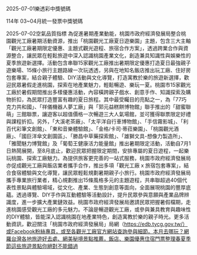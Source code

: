 
2025-07-01樂透彩中獎號碼

                                
114年 03~04月統一發票中獎號碼
                             
2025-07-02空氣品質指標
                              為促進暑期產業動能，桃園市政府經濟發展局整合桃園觀光工廠暑期活動資源，推出「桃園觀光工廠夏日遊樂園」主題，包含三大主軸「觀光工廠暑期限定優惠、主題式觀光遊程、旅宿合作方案」，透過跨業合作與資源整合，讓民眾在輕鬆旅遊中深入認識桃園產業文化，創造兼具知識性與娛樂性的夏季旅遊新選擇。活動包含串聯15家觀光工廠推出暑期限定優惠打造夏日最強親子遊樂場、15條小旅行主題路線一次玩透透，另與在地知名飯店推出玩工廠、住好房包套專案，結合親子體驗、DIY活動與文化導覽，打造寓教於樂的旅遊新選擇，歡迎民眾暑假走進桃園，探索在地產業魅力，輕鬆暢遊、樂玩一夏。桃園市15家觀光工廠於暑假期間推出多樣優惠活動，內容橫跨親子戲水、創意手作、知識探索及購物折扣，為民眾打造豐富有趣的夏日旅程。其中最受矚目的亮點之一，為「77巧克力共和國」、「祥儀機器人夢工廠」與「郭元益糕餅博物館」聯手推出的「甜蜜聯萌」三館聯票，讓遊客以超值價格一次暢遊三大人氣場館，並可獲得聯票限定好禮與課程折扣。另外，「大溪老茶廠」、「太平洋自行車博物館」、「手信霧影城」、「利百代彩筆文創館」、「東和音樂體驗館」、「金格/卡司‧蒂菈樂園」、「桃園觀光酒廠」、「國巨洋傘文創園區」、「勝昌中草藥探索館」、「雄獅文具-想像力製造所」、「雅聞魅力博覽館」及「葡萄王健康活力能量館」推出暑期限定活動，活動自7月1日熱鬧展開，至8月底止，歡迎民眾把握限定期間，安排專屬的夏日遊程，一起樂玩桃園、探索工廠魅力。為提供旅客更完善的一站式服務，桃園市政府經濟發展局亦促成觀光工廠與飯店業者攜手合作，推出多項「觀光工廠 x 旅宿包套專案」，結合食宿體驗與文化導覽，讓民眾輕鬆規劃暑期親子小旅行。桃園市政府經濟發展局攜手專業旅行業者，精心規劃推出15條風格多元的主題遊程，共串聯超過40個代表性景點與體驗場域，從文化、產業、生態到創意等面向，全面展現桃園的豐厚底蘊。透過導覽、DIY手作與互動體驗等活動設計，提升民眾參與意願與產業品牌辨識度，進一步擴大產業鏈效益。桃園市政府經濟發展局邀請民眾把握暑假檔期，走進桃園感受觀光工廠的多元魅力。不論是暢遊觀光工廠，或參與兼具教育與趣味性的DIY體驗，皆能深入認識桃園在地產業特色，創造寓教於樂的親子時光。更多活動資訊，歡迎關注「桃園市政府經濟發展局」局網（https://edb.tycg.gov.tw/）或Facebook粉絲專頁，或至各觀光工廠官方網站查詢參與細節。本月去哪玩？網羅台灣各地旅遊好去處、網美秘境景點推薦，飯店、樂園優惠住宿門票整理春夏季節這些旅遊景點你絕對不能錯過